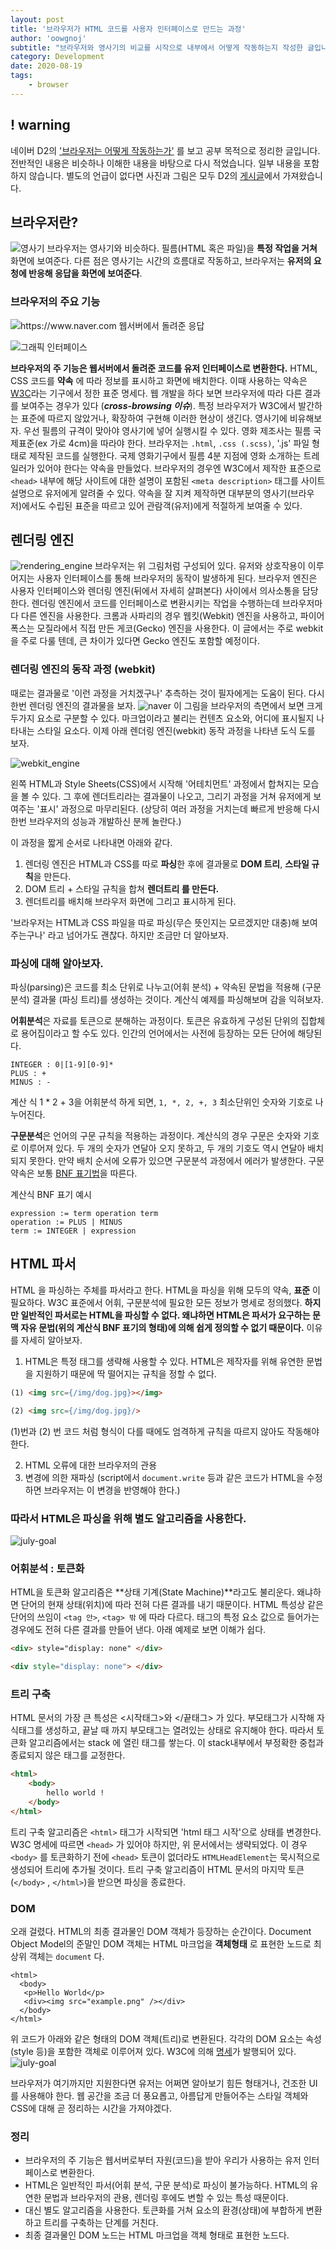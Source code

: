 ```yaml
---
layout: post
title: '브라우저가 HTML 코드를 사용자 인터페이스로 만드는 과정'
author: 'oowgnoj'
subtitle: "브라우저와 영사기의 비교를 시작으로 내부에서 어떻게 작동하는지 작성한 글입니다. 파싱에 대한 개괄적인 소개와 HTML 파싱의 특징도 포함하고 있습니다."
category: Development
date: 2020-08-19
tags:
    - browser
---
```


## ! warning

네이버 D2의 ['브라우저는 어떻게 작동하는가'](https://d2.naver.com/helloworld/59361) 를 보고 공부 목적으로 정리한 글입니다. 전반적인 내용은 비슷하나 이해한 내용을 바탕으로 다시 적었습니다. 일부 내용을 포함하지 않습니다. 별도의 언급이 없다면 사진과 그림은 모두 D2의 [게시글](https://d2.naver.com/helloworld/59361)에서 가져왔습니다. 

## 브라우저란?
![영사기](./../images/in-post/browser/film.jpg)
브라우저는 영사기와 비슷하다. 필름(HTML 혹은 파일)을 **특정 작업을 거쳐** 화면에 보여준다. 다른 점은 영사기는 시간의 흐름대로 작동하고, 브라우저는 **유저의 요청에 반응해 응답을 화면에 보여준다**.

### 브라우저의 주요 기능
![https://www.naver.com 웹서버에서 돌려준 응답](./../images/in-post/browser/postman.png)

![그래픽 인터페이스](./../images/in-post/browser/naver.png)



**브라우저의 주 기능은 웹서버에서 돌려준 코드를 유저 인터페이스로 변환한다.** HTML, CSS 코드를 **약속** 에 따라 정보를 표시하고 화면에 배치한다. 이때 사용하는 약속은 [W3C](https://www.w3.org/)라는 기구에서 정한 표준 명세다. 웹 개발을 하다 보면 브라우저에 따라 다른 결과를 보여주는 경우가 있다 (***cross-browsing 이슈***). 특정 브라우저가 W3C에서 발간하는 표준에 따르지 않았거나, 확장하여 구현해 이러한 현상이 생긴다.
영사기에 비유해보자. 우선 필름의 규격이 맞아야 영사기에 넣어 실행시킬 수 있다. 영화 제조사는 필름 국제표준(ex 가로 4cm)을 따라야 한다. 브라우저는 `.html`, `.css (.scss)`, '.js' 파일 형태로 제작된 코드를 실행한다. 국제 영화기구에서 필름 4분 지점에 영화 소개하는 트레일러가 있어야 한다는 약속을 만들었다. 브라우저의 경우엔 W3C에서 제작한 표준으로 `<head>` 내부에 해당 사이트에 대한 설명이 포함된 `<meta description>` 태그를 사이트 설명으로 유저에게 알려줄 수 있다. 약속을 잘 지켜 제작하면 대부분의 영사기(브라우저)에서도 수립된 표준을 따르고 있어 관람객(유저)에게 적절하게 보여줄 수 있다.

## 렌더링 엔진
![rendering_engine](./../images/in-post/browser/rendering_engine.png)
브라우저는 위 그림처럼 구성되어 있다. 유저와 상호작용이 이루어지는 사용자 인터페이스를 통해 브라우저의 동작이 발생하게 된다. 브라우저 엔진은 사용자 인터페이스와 렌더링 엔진(뒤에서 자세히 살펴본다) 사이에서 의사소통을 담당한다. 렌더링 엔진에서 코드를 인터페이스로 변환시키는 작업을 수행하는데 브라우저마다 다른 엔진을 사용한다. 크롬과 사파리의 경우 웹킷(Webkit) 엔진을 사용하고, 파이어폭스는 모질라에서 직접 만든 게코(Gecko) 엔진을 사용한다. 이 글에서는 주로 webkit을 주로 다룰 텐데, 큰 차이가 있다면 Gecko 엔진도 포함할 예정이다.


### 렌더링 엔진의 동작 과정 (webkit)
때로는 결과물로 '이런 과정을 거치겠구나' 추측하는 것이 필자에게는 도움이 된다. 다시 한번 렌더링 엔진의 결과물을 보자.
![naver](./../images/in-post/browser/naver.png)
이 그림을 브라우저의 측면에서 보면 크게 두가지 요소로 구분할 수 있다. 마크업이라고 불리는 컨텐츠 요소와, 어디에 표시될지 나타내는 스타일 요소다. 이제 아래 렌더링 엔진(webkit) 동작 과정을 나타낸 도식 도를 보자.

![webkit_engine](./../images/in-post/browser/webkit_engine.png)

왼쪽 HTML과 Style Sheets(CSS)에서 시작해 '어테치먼트' 과정에서 합쳐지는 모습을 볼 수 있다. 그 후에 렌더트리라는 결과물이 나오고, 그리기 과정을 거쳐 유저에게 보여주는 '표시' 과정으로 마무리된다. (상당히 여러 과정을 거치는데 빠르게 반응해 다시 한번 브라우저의 성능과 개발하신 분께 놀란다.)

이 과정을 짧게 순서로 나타내면 아래와 같다.

1. 렌더링 엔진은 HTML과 CSS를 따로 **파싱**한 후에 결과물로 **DOM 트리**, **스타일 규칙**을 만든다.
2. DOM 트리 + 스타일 규칙을 합쳐 **렌더트리 를 만든다.**
3. 렌더트리를 배치해 브라우저 화면에 그리고 표시하게 된다.

'브라우저는 HTML과 CSS 파일을 따로 파싱(무슨 뜻인지는 모르겠지만 대충)해 보여주는구나' 라고 넘어가도 괜찮다. 하지만 조금만 더 알아보자.

### 파싱에 대해 알아보자.
파싱(parsing)은 코드를 최소 단위로 나누고(어휘 분석) + 약속된 문법을 적용해 (구문 분석) 결과물 (파싱 트리)를 생성하는 것이다. 계산식 예제를 파싱해보며 감을 익혀보자. 

**어휘분석**은 자료를 토큰으로 분해하는 과정이다. 토큰은 유효하게 구성된 단위의 집합체로 용어집이라고 할 수도 있다. 인간의 언어에서는 사전에 등장하는 모든 단어에 해당된다. 

````
INTEGER : 0|[1-9][0-9]*
PLUS : +
MINUS : -
````
계산 식 1 * 2 + 3을 어휘분석 하게 되면, `1, *, 2, +, 3` 최소단위인 숫자와 기호로 나누어진다.


**구문분석**은 언어의 구문 규칙을 적용하는 과정이다. 계산식의 경우 구문은 숫자와 기호로 이루어져 있다. 두 개의 숫자가 연달아 오지 못하고, 두 개의 기호도 역시 연달아 배치되지 못한다. 만약 배치 순서에 오류가 있으면 구문분석 과정에서 에러가 발생한다. 구문 약속은 보통 [BNF 표기법](https://perfectacle.github.io/2018/08/15/bnf/)을 따른다.

계산식 BNF 표기 예시
````
expression := term operation term
operation := PLUS | MINUS
term := INTEGER | expression
````

## HTML 파서
HTML 을 파싱하는 주체를 파서라고 한다. HTML을 파싱을 위해 모두의 약속, **표준** 이 필요하다. W3C 표준에서 어휘, 구문분석에 필요한 모든 정보가 명세로 정의했다. **하지만 일반적인 파서로는 HTML을 파싱할 수 없다. 왜냐하면 HTML은 파서가 요구하는 문맥 자유 문법(위의 계산식 BNF 표기의 형태)에 의해 쉽게 정의할 수 없기 때문이다.** 이유를 자세히 알아보자.

1. HTML은 특정 태그를 생략해 사용할 수 있다. HTML은 제작자를 위해 유연한 문법을 지원하기 때문에 딱 떨어지는 규칙을 정할 수 없다.

```html
(1) <img src={/img/dog.jpg}></img>

(2) <img src={/img/dog.jpg}/>
```
(1)번과 (2) 번 코드 처럼 형식이 다를 때에도 엄격하게 규칙을 따르지 않아도 작동해야 한다. 

2. HTML 오류에 대한 브라우저의 관용
3. 변경에 의한 재파싱 (script에서 `document.write` 등과 같은 코드가 HTML을 수정하면 브라우저는 이 변경을 반영해야 한다.)


### 따라서 HTML은 파싱을 위해 별도 알고리즘을 사용한다. 
![july-goal](./../images/in-post/browser/html_parser_2.png)

### 어휘분석 : 토큰화

HTML을 토큰화 알고리즘은 **상태 기계(State Machine)**라고도 불리운다. 왜냐하면 단어의 현재 상태(위치)에 따라 전혀 다른 결과를 내기 때문이다. HTML 특성상 같은 단어의 쓰임이 `<tag 안>`, `<tag> 밖` 에 따라 다르다. 태그의 특정 요소 값으로 들어가는 경우에도 전혀 다른 결과를 만들어 낸다. 아래 예제로 보면 이해가 쉽다.
````html
<div> style="display: none" </div>
````

````html
<div style="display: none"> </div>
````

### 트리 구축
HTML 문서의 가장 큰 특성은 <시작태그>와 </끝태그> 가 있다. 부모태그가 시작해 자식태그를 생성하고, 끝날 때 까지 부모태그는 열려있는 상태로 유지해야 한다. 따라서 토큰화 알고리즘에서는 stack 에 열린 태그를 쌓는다.  이 stack내부에서 부정확한 중첩과 종료되지 않은 태그를 교정한다.

````html
<html>
	<body>
		hello world !
	</body>
</html>
````
트리 구축 알고리즘은 `<html>` 태그가 시작되면 'html 태그 시작'으로 상태를 변경한다. W3C 명세에 따르면 `<head>` 가 있어야 하지만, 위 문서에서는 생략되었다. 이 경우 `<body>` 를 토큰화하기 전에 `<head>` 토큰이 없더라도 `HTMLHeadElement`는 묵시적으로 생성되어 트리에 추가될 것이다.
트리 구축 알고리즘이 HTML 문서의 마지막 토큰(`</body>` , `</html>`)을 받으면 파싱을 종료한다. 

### DOM
오래 걸렸다. HTML의 최종 결과물인 DOM 객체가 등장하는 순간이다. 
Document Object Model의 준말인 DOM 객체는 HTML 마크업을 **객체형태** 로 표현한 노드로 최상위 객체는 `document` 다.

````
<html>
  <body>
   <p>Hello World</p>
   <div><img src="example.png" /></div>
  </body>
</html>
````

위 코드가 아래와 같은 형태의 DOM 객체(트리)로 변환된다. 각각의 DOM 요소는 속성(style 등)을 포함한 객체로 이루어져 있다. W3C에 의해 [명세](https://www.w3.org/DOM/DOMTR)가 발행되어 있다.
![july-goal](./../images/in-post/browser/dom_tree.png)


브라우저가 여기까지만 지원한다면 유저는 어쩌면 알아보기 힘든 형태거나, 건조한 UI를 사용해야 한다. 웹 공간을 조금 더 풍요롭고, 아름답게 만들어주는 스타일 객체와 CSS에 대해 곧 정리하는 시간을 가져야겠다.

### 정리
- 브라우저의 주 기능은 웹서버로부터 자원(코드)을 받아 우리가 사용하는 유저 인터페이스로 변환한다.
- HTML은 일반적인 파서(어휘 분석, 구문 분석)로 파싱이 불가능하다. HTML의 유연한 문법과 브라우저의 관용, 렌더링 후에도 변할 수 있는 특성 때문이다.
- 대신 별도 알고리즘을 사용한다. 토큰화를 거쳐 요소의 환경(상태)에 부합하게 변환하고 트리를 구축하는 단계를 거친다.
- 최종 결과물인 DOM 노드는 HTML 마크업을 객체 형태로 표현한 노드다.


